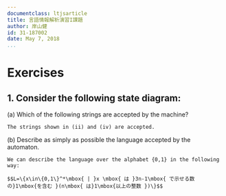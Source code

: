 ```yaml
---
documentclass: ltjsarticle
title: 言語情報解析演習I課題
author: 岸山健
id: 31-187002
date: May 7, 2018
...
```

# Exercises

## 1. Consider the following state diagram:

(a) Which of the following strings are accepted by the machine?

    The strings shown in (ii) and (iv) are accepted.

(b) Describe as simply as possible the language accepted by the automaton.

    We can describe the language over the alphabet {0,1} in the following way:

    $$L=\{x\in\{0,1\}^*\mbox{ | }x \mbox{ は }3n-1\mbox{ で示せる数の}1\mbox{を含む }(n\mbox{ は}1\mbox{以上の整数 })\}$$

